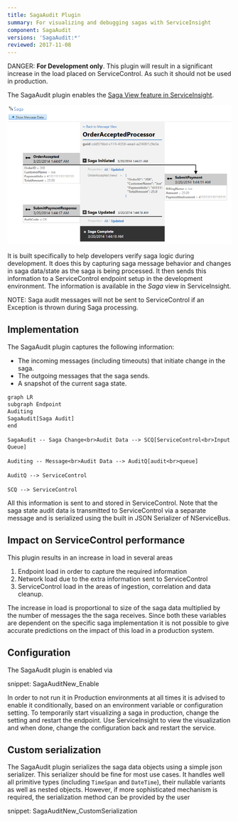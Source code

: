 ```yaml
---
title: SagaAudit Plugin
summary: For visualizing and debugging sagas with ServiceInsight
component: SagaAudit
versions: 'SagaAudit:*'
reviewed: 2017-11-08
---
```


DANGER: **For Development only**. This plugin will result in a significant increase in the load placed on ServiceControl. As such it should not be used in production.

The SagaAudit plugin enables the [Saga View feature in ServiceInsight](/serviceinsight/#the-saga-view). 

![SagaAudit View in ServiceInsight](saga-audit-screenshot.png)

It is built specifically to help developers verify saga logic during development. It does this by capturing saga message behavior and changes in saga data/state as the saga is being processed. It then sends this information to a ServiceControl endpoint setup in the development environment. The information is available in the *Saga* view in ServiceInsight.


NOTE: Saga audit messages will not be sent to ServiceControl if an Exception is thrown during Saga processing.


## Implementation

The SagaAudit plugin captures the following information:

 * The incoming messages (including timeouts) that initiate change in the saga.
 * The outgoing messages that the saga sends.
 * A snapshot of the current saga state.

```mermaid
graph LR
subgraph Endpoint
Auditing
SagaAudit[Saga Audit]
end
	
SagaAudit -- Saga Change<br>Audit Data --> SCQ[ServiceControl<br>Input Queue]
	
Auditing -- Message<br>Audit Data --> AuditQ[audit<br>queue]

AuditQ --> ServiceControl
	
SCQ --> ServiceControl
```

All this information is sent to and stored in ServiceControl. Note that the saga state audit data is transmitted to ServiceControl via a separate message and is serialized using the built in JSON Serializer of NServiceBus.


## Impact on ServiceControl performance

This plugin results in an increase in load in several areas

 1. Endpoint load in order to capture the required information
 1. Network load due to the extra information sent to ServiceControl
 1. ServiceControl load in the areas of ingestion, correlation and data cleanup.

The increase in load is proportional to size of the saga data multiplied by the number of messages the the saga receives. Since both these variables are dependent on the specific saga implementation it is not possible to give accurate predictions on the impact of this load in a production system.

## Configuration

The SagaAudit plugin is enabled via

snippet: SagaAuditNew_Enable

In order to not run it in Production environments at all times it is advised to enable it conditionally, based on an environment variable or configuration setting. To temporarily start visualizing a saga in production, change the setting and restart the endpoint. Use ServiceInsight to view the visualization and when done, change the configuration back and restart the service.


## Custom serialization

The SagaAudit plugin serializes the saga data objects using a simple json serializer. This serializer should be fine for most use cases. It handles well all primitive types (including `TimeSpan` and `DateTime`), their nullable variants as well as nested objects. However, if more sophisticated mechanism is required, the serialization method can be provided by the user

snippet: SagaAuditNew_CustomSerialization
